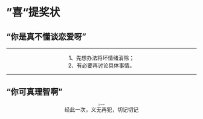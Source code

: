 # ”喜“提奖状

## “你是真不懂谈恋爱呀”
***
<center>
1、先想办法将坏情绪消除；<br>
2、有必要再讨论具体事情。<br>
</center>

***
## “你可真理智啊”

<div align="center">
<img src="/assets/奖状.jpg" alt="model" style="zoom:30%;" />
</div>
<center>
经此一次，义无再犯，切记切记
</center>